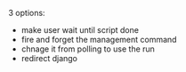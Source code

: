 3 options:

* make user wait until script done
* fire and forget the management command
* chnage it from polling to use the run 
* redirect django